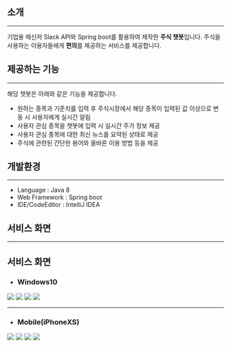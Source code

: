 ## 소개
***
기업용 메신저 Slack API와 Spring boot를 활용하여 제작한 **주식 챗봇**입니다. 주식을 사용하는 이용자들에게 **편의**를 제공하는 서비스를 제공합니다.


## 제공하는 기능
***
해당 챗봇은 아래와 같은 기능을 제공합니다.
- 원하는 종목과 기준치를 입력 후 주식시장에서 해당 종목이 입력된 값 이상으로 변동 시 사용자에게 실시간 알림
- 사용자 관심 종목을 챗봇에 입력 시 실시간 주가 정보 제공
- 사용자 관심 종목에 대한 최신 뉴스를 요약된 상태로 제공
- 주식에 관련된 간단한 용어와 올바른 이용 방법 등을 제공

## 개발환경
***
- Language : Java 8
- Web Framework : Spring boot
- IDE/CodeEditor : IntelliJ IDEA

## 서비스 화면
***
## 서비스 화면
- ### Windows10

![](https://i.ibb.co/R0444Lb/1.png)
![](https://i.ibb.co/hB1j9HS/2.png)
![](https://i.ibb.co/BncQCDc/3.png)
![](https://i.ibb.co/9crxWNB/4.png)

***

- ### Mobile(iPhoneXS)
  
![](https://i.ibb.co/hLhYw6Z/5.jpg)
![](https://i.ibb.co/1vYb5bw/6.jpg)
![](https://i.ibb.co/HP73scN/7.jpg)
![](https://i.ibb.co/jVmNQHk/8.jpg)
